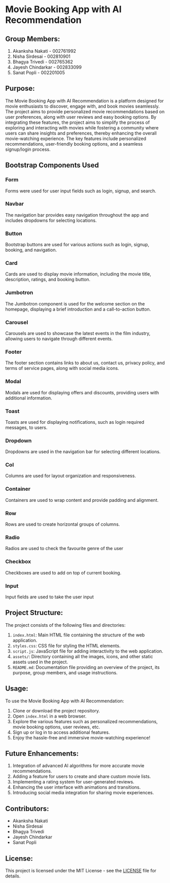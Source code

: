# Movie Booking App with AI Recommendation

## Group Members:
1. Akanksha Nakati - 002761992
2. Nisha Sirdesai - 002810901
3. Bhagya Trivedi - 002765362
4. Jayesh Chindarkar - 002833099
5. Sanat Popli - 002201005

## Purpose:
The Movie Booking App with AI Recommendation is a platform designed for movie enthusiasts to discover, engage with, and book movies seamlessly. The project aims to provide personalized movie recommendations based on user preferences, along with user reviews and easy booking options. By integrating these features, the project aims to simplify the process of exploring and interacting with movies while fostering a community where users can share insights and preferences, thereby enhancing the overall movie-watching experience. The key features include personalized recommendations, user-friendly booking options, and a seamless signup/login process.

## Bootstrap Components Used

### Form
Forms were used for user input fields such as login, signup, and search.

### Navbar
The navigation bar provides easy navigation throughout the app and includes dropdowns for selecting locations.

### Button
Bootstrap buttons are used for various actions such as login, signup, booking, and navigation.

### Card
Cards are used to display movie information, including the movie title, description, ratings, and booking button.

### Jumbotron
The Jumbotron component is used for the welcome section on the homepage, displaying a brief introduction and a call-to-action button.

### Carousel
Carousels are used to showcase the latest events in the film industry, allowing users to navigate through different events.

### Footer
The footer section contains links to about us, contact us, privacy policy, and terms of service pages, along with social media icons.

### Modal
Modals are used for displaying offers and discounts, providing users with additional information.

### Toast
Toasts are used for displaying notifications, such as login required messages, to users.

### Dropdown
Dropdowns are used in the navigation bar for selecting different locations.

### Col
Columns are used for layout organization and responsiveness.

### Container
Containers are used to wrap content and provide padding and alignment.

### Row
Rows are used to create horizontal groups of columns.

### Radio
Radios are used to check the favourite genre of the user

### Checkbox
Checkboxes are used to add on top of current booking.

### Input
Input fields are used to take the user input

## Project Structure:
The project consists of the following files and directories:

1. `index.html`: Main HTML file containing the structure of the web application.
2. `styles.css`: CSS file for styling the HTML elements.
3. `script.js`: JavaScript file for adding interactivity to the web application.
4. `assets/`: Directory containing all the images, icons, and other static assets used in the project.
5. `README.md`: Documentation file providing an overview of the project, its purpose, group members, and usage instructions.

## Usage:
To use the Movie Booking App with AI Recommendation:

1. Clone or download the project repository.
2. Open `index.html` in a web browser.
3. Explore the various features such as personalized recommendations, movie booking options, user reviews, etc.
4. Sign up or log in to access additional features.
5. Enjoy the hassle-free and immersive movie-watching experience!

## Future Enhancements:
1. Integration of advanced AI algorithms for more accurate movie recommendations.
2. Adding a feature for users to create and share custom movie lists.
3. Implementing a rating system for user-generated reviews.
4. Enhancing the user interface with animations and transitions.
5. Introducing social media integration for sharing movie experiences.

## Contributors:
- Akanksha Nakati
- Nisha Sirdesai
- Bhagya Trivedi
- Jayesh Chindarkar
- Sanat Popli

## License:
This project is licensed under the MIT License - see the [LICENSE](LICENSE) file for details.
